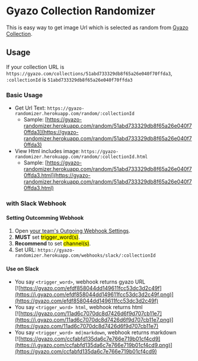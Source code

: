 # Gyazo Collection Randomizer

This is easy way to get image Url which is selected as random from [Gyazo Collection](https://support.gyazo.com/hc//articles/206458915-How-can-I-use-Gyazo-to-collect-and-share-multiple-images-at-once-).

## Usage

If your collection URL is `https://gyazo.com/collections/51abd733329db8f65a26e040f70ffda3`,  
`:collectionId` is `51abd733329db8f65a26e040f70ffda3`

### Basic Usage

*   Get Url Text: `https://gyazo-randomizer.herokuapp.com/random/:collectionId`
    *   Sample: [https://gyazo-randomizer.herokuapp.com/random/51abd733329db8f65a26e040f70ffda3](https://gyazo-randomizer.herokuapp.com/random/51abd733329db8f65a26e040f70ffda3)
*   View Html includes image: `https://gyazo-randomizer.herokuapp.com/random/:collectionId.html`
    *   Sample: [https://gyazo-randomizer.herokuapp.com/random/51abd733329db8f65a26e040f70ffda3.html](https://gyazo-randomizer.herokuapp.com/random/51abd733329db8f65a26e040f70ffda3.html)

### with Slack Webhook

#### Setting Outcomming Webhook

1.  Open [your team's Outgoing Webhook Settings](https://my.slack.com/services/new/outgoing-webhook).
2.  **MUST** set <mark>trigger_word(s)</mark>.
3.  **Recommend** to set <mark>channel(s)</mark>.
4.  Set URL: `https://gyazo-randomizer.herokuapp.com/webhooks/slack/:collectionId`

#### Use on Slack

*   You say `<trigger_word>`, webhook returns gyazo URL  
    [![https://gyazo.com/efdf858044dd149611fcc53dc3d2c49f](https://i.gyazo.com/efdf858044dd149611fcc53dc3d2c49f.png)](https://gyazo.com/efdf858044dd149611fcc53dc3d2c49f)
*   You say `<trigger_word> html`, webhook returns html  
    [![https://gyazo.com/11ad6c7070dc8d7426d6f9d707cb11e7](https://i.gyazo.com/11ad6c7070dc8d7426d6f9d707cb11e7.png)](https://gyazo.com/11ad6c7070dc8d7426d6f9d707cb11e7)
*   You say `<trigger_word> md|markdown`, webhook returns markdown  
    [![https://gyazo.com/ccfabfd135da6c7e766e719b01cf4cd9](https://i.gyazo.com/ccfabfd135da6c7e766e719b01cf4cd9.png)](https://gyazo.com/ccfabfd135da6c7e766e719b01cf4cd9)
